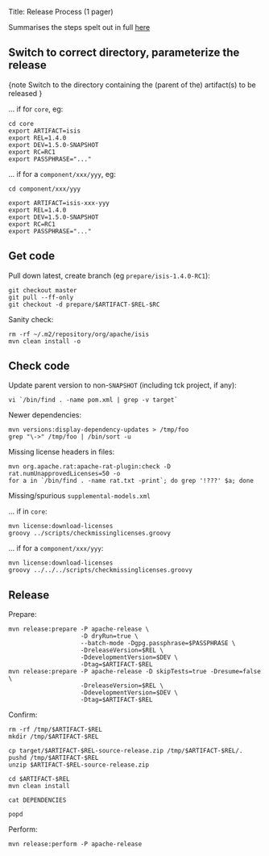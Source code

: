 Title: Release Process (1 pager)

Summarises the steps spelt out in full [here](release-process.html)

## Switch to correct directory, parameterize the release

{note
Switch to the directory containing the (parent of the) artifact(s) to be released
}

... if for `core`, eg:

    cd core
    export ARTIFACT=isis
    export REL=1.4.0
    export DEV=1.5.0-SNAPSHOT
    export RC=RC1
    export PASSPHRASE="..."

... if for a `component/xxx/yyy`, eg:

    cd component/xxx/yyy

    export ARTIFACT=isis-xxx-yyy
    export REL=1.4.0
    export DEV=1.5.0-SNAPSHOT
    export RC=RC1
    export PASSPHRASE="..."


## Get code

Pull down latest, create branch (eg `prepare/isis-1.4.0-RC1`):

    git checkout master
    git pull --ff-only
    git checkout -d prepare/$ARTIFACT-$REL-$RC 

    
Sanity check:

    rm -rf ~/.m2/repository/org/apache/isis
    mvn clean install -o



## Check code

Update parent version to non-`SNAPSHOT` (including tck project, if any):

    vi `/bin/find . -name pom.xml | grep -v target`

Newer dependencies:

    mvn versions:display-dependency-updates > /tmp/foo
    grep "\->" /tmp/foo | /bin/sort -u

Missing license headers in files:

    mvn org.apache.rat:apache-rat-plugin:check -D rat.numUnapprovedLicenses=50 -o
    for a in `/bin/find . -name rat.txt -print`; do grep '!???' $a; done

Missing/spurious `supplemental-models.xml`

... if in `core`:

    mvn license:download-licenses
    groovy ../scripts/checkmissinglicenses.groovy

... if for a `component/xxx/yyy`:

    mvn license:download-licenses
    groovy ../../../scripts/checkmissinglicenses.groovy

## Release

Prepare:

    mvn release:prepare -P apache-release \
                        -D dryRun=true \
                        --batch-mode -Dgpg.passphrase=$PASSPHRASE \
                        -DreleaseVersion=$REL \
                        -DdevelopmentVersion=$DEV \
                        -Dtag=$ARTIFACT-$REL
    mvn release:prepare -P apache-release -D skipTests=true -Dresume=false \
                        -DreleaseVersion=$REL \
                        -DdevelopmentVersion=$DEV \
                        -Dtag=$ARTIFACT-$REL

Confirm:

    rm -rf /tmp/$ARTIFACT-$REL
    mkdir /tmp/$ARTIFACT-$REL

    cp target/$ARTIFACT-$REL-source-release.zip /tmp/$ARTIFACT-$REL/.
    pushd /tmp/$ARTIFACT-$REL
    unzip $ARTIFACT-$REL-source-release.zip

    cd $ARTIFACT-$REL
    mvn clean install

    cat DEPENDENCIES

    popd

Perform:

    mvn release:perform -P apache-release

